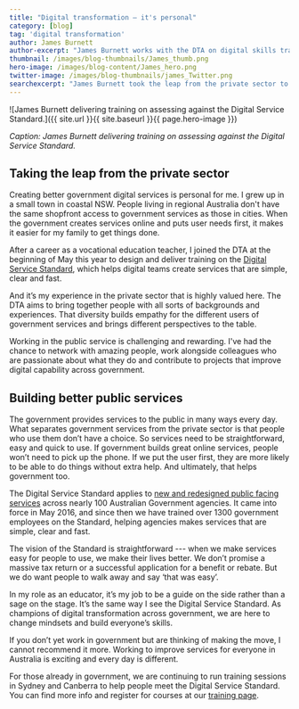 ```yaml
---
title: "Digital transformation — it's personal"
category: [blog]
tag: 'digital transformation'
author: James Burnett
author-excerpt: "James Burnett works with the DTA on digital skills training for government agencies."
thumbnail: /images/blog-thumbnails/James_thumb.png
hero-image: /images/blog-content/James_hero.png
twitter-image: /images/blog-thumbnails/james_Twitter.png
searchexcerpt: "James Burnett took the leap from the private sector to help improve government services. For him, the experience has been personal. In this post, he shares his work helping agencies to get started with digital transformation — and how this is improving the experience for our users."
---
```


![James Burnett delivering training on assessing against the Digital Service Standard.]({{ site.url }}{{ site.baseurl }}{{ page.hero-image }})

*Caption: James Burnett delivering training on assessing against the Digital Service Standard.*

## Taking the leap from the private sector

Creating better government digital services is personal for me. I grew up in a small town in coastal NSW. People living in regional Australia don't have the same shopfront access to government services as those in cities. When the government creates services online and puts user needs first, it makes it easier for my family to get things done.   

After a career as a vocational education teacher, I joined the DTA at the beginning of May this year to design and deliver training on the [Digital Service Standard](https://www.dta.gov.au/standard/), which helps digital teams create services that are simple, clear and fast. 

And it’s my experience in the private sector that is highly valued here. The DTA aims to bring together people with all sorts of backgrounds and experiences. That diversity builds empathy for the different users of government services and brings different perspectives to the table. 

Working in the public service is challenging and rewarding. I've had the chance to network with amazing people, work alongside colleagues who are passionate about what they do and contribute to projects that improve digital capability across government. 

## Building better public services

The government provides services to the public in many ways every day. What separates government services from the private sector is that people who use them don’t have a choice. So services need to be straightforward, easy and quick to use. If government builds great online services, people won’t need to pick up the phone. If we put the user first, they are more likely to be able to do things without extra help. And ultimately, that helps government too. 

The Digital Service Standard applies to [new and redesigned public facing services](https://www.dta.gov.au/standard/scope-of-standard/) across nearly 100 Australian Government agencies. It came into force in May 2016, and since then we have trained over 1300 government employees on the Standard, helping agencies makes services that are simple, clear and fast. 

The vision of the Standard is straightforward --- when we make services easy for people to use, we make their lives better. We don’t promise a massive tax return or a successful application for a benefit or rebate. But we do want people to walk away and say ‘that was easy’.

In my role as an educator, it’s my job to be a guide on the side rather than a sage on the stage. It’s the same way I see the Digital Service Standard. As champions of digital transformation across government, we are here to change mindsets and build everyone’s skills. 

If you don’t yet work in government but are thinking of making the move, I cannot recommend it more. Working to improve services for everyone in Australia is exciting and every day is different. 

For those already in government, we are continuing to run training sessions in Sydney and Canberra to help people meet the Digital Service Standard. You can find more info and register for courses at our [training page](https://www.dta.gov.au/). 
